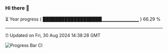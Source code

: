 ### Hi there 👋

⏳ Year progress { ███████████████████▁▁▁▁▁▁▁▁▁▁▁ } 66.29 %

---

⏰ Updated on Fri, 30 Aug 2024 14:38:28 GMT

![Progress Bar CI](https://github.com/IshwaranRudhara/GIT-ACTION/workflows/Progress%20Bar%20CI/badge.svg)
